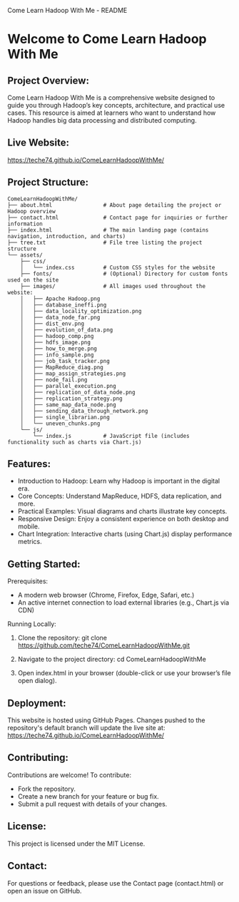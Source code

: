 Come Learn Hadoop With Me - README

Welcome to Come Learn Hadoop With Me
=====================================

Project Overview:
-----------------
Come Learn Hadoop With Me is a comprehensive website designed to guide you through Hadoop’s key concepts, architecture, and practical use cases. This resource is aimed at learners who want to understand how Hadoop handles big data processing and distributed computing.

Live Website:
-------------
https://teche74.github.io/ComeLearnHadoopWithMe/

Project Structure:
------------------
```
ComeLearnHadoopWithMe/
├── about.html                # About page detailing the project or Hadoop overview
├── contact.html              # Contact page for inquiries or further information
├── index.html                # The main landing page (contains navigation, introduction, and charts)
├── tree.txt                  # File tree listing the project structure
└── assets/
    ├── css/
    │   └── index.css         # Custom CSS styles for the website
    ├── fonts/                # (Optional) Directory for custom fonts used on the site
    ├── images/               # All images used throughout the website:
    │   ├── Apache Hadoop.png
    │   ├── database_ineffi.png
    │   ├── data_locality_optimization.png
    │   ├── data_node_far.png
    │   ├── dist_env.png
    │   ├── evolution_of_data.png
    │   ├── hadoop_comp.png
    │   ├── hdfs_image.png
    │   ├── how_to_merge.png
    │   ├── info_sample.png
    │   ├── job_task_tracker.png
    │   ├── MapReduce_diag.png
    │   ├── map_assign_strategies.png
    │   ├── node_fail.png
    │   ├── parallel_execution.png
    │   ├── replication_of_data_node.png
    │   ├── replication_strategy.png
    │   ├── same_map_data_node.png
    │   ├── sending_data_through_network.png
    │   ├── single_librarian.png
    │   └── uneven_chunks.png
    └── js/
        └── index.js          # JavaScript file (includes functionality such as charts via Chart.js)
```
Features:
---------
- Introduction to Hadoop: Learn why Hadoop is important in the digital era.
- Core Concepts: Understand MapReduce, HDFS, data replication, and more.
- Practical Examples: Visual diagrams and charts illustrate key concepts.
- Responsive Design: Enjoy a consistent experience on both desktop and mobile.
- Chart Integration: Interactive charts (using Chart.js) display performance metrics.

Getting Started:
----------------
Prerequisites:
- A modern web browser (Chrome, Firefox, Edge, Safari, etc.)
- An active internet connection to load external libraries (e.g., Chart.js via CDN)

Running Locally:
1. Clone the repository:
   git clone https://github.com/teche74/ComeLearnHadoopWithMe.git

2. Navigate to the project directory:
   cd ComeLearnHadoopWithMe

3. Open index.html in your browser (double-click or use your browser’s file open dialog).

Deployment:
-----------
This website is hosted using GitHub Pages. Changes pushed to the repository's default branch will update the live site at:
https://teche74.github.io/ComeLearnHadoopWithMe/

Contributing:
-------------
Contributions are welcome! To contribute:
- Fork the repository.
- Create a new branch for your feature or bug fix.
- Submit a pull request with details of your changes.

License:
--------
This project is licensed under the MIT License.

Contact:
--------
For questions or feedback, please use the Contact page (contact.html) or open an issue on GitHub.
